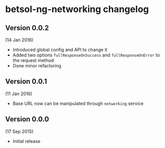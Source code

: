 # betsol-ng-networking changelog

## Version 0.0.2
(14 Jan 2016)

- Introduced global config and API to change it
- Added two options `fullResponseOnSuccess` and `fullResponseOnError` to the request method
- Done minor refactoring


## Version 0.0.1
(11 Jan 2016)

- Base URL now can be manipulated through `networking` service


## Version 0.0.0
(17 Sep 2015)

- Initial release
